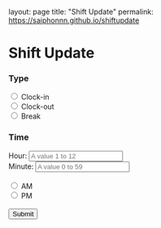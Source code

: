 layout: page
title: "Shift Update"
permalink: https://saiphonnn.github.io/shiftupdate
<!DOCTYPE html>
<html>
<title>Shift Submission</title>
<head>
</head>
<body>
<h1>Shift Update</h1>
<form action="/action_page.php">
<h3>Type</h3>
  <input type="radio" id="clockin" name="shifttype" value="Clock-in">
  <label for="html">Clock-in</label><br>
  <input type="radio" id="clockout" name="shifttype" value="Clock-out">
  <label for="css">Clock-out</label><br>
   <input type="radio" id="break" name="shifttype" value="Break">
  <label for="css">Break</label><br>
<h3>Time</h3>
  <label for="hours">Hour:</label>
  <input type="text" id="hour" name="hour" placeholder="A value 1 to 12"><br>
  <label for="minute">Minute:</label>
  <input type="text" id="minute" name="minute" placeholder="A value 0 to 59"><br><br>
  <input type="radio" id="am" name="ampm" value="AM">
  <label for="html">AM</label><br>
  <input type="radio" id="pm" name="ampm" value="PM">
  <label for="css">PM</label><br>
  <br>
  <input type="submit" value="Submit">
</form> 
</body>
</html>
